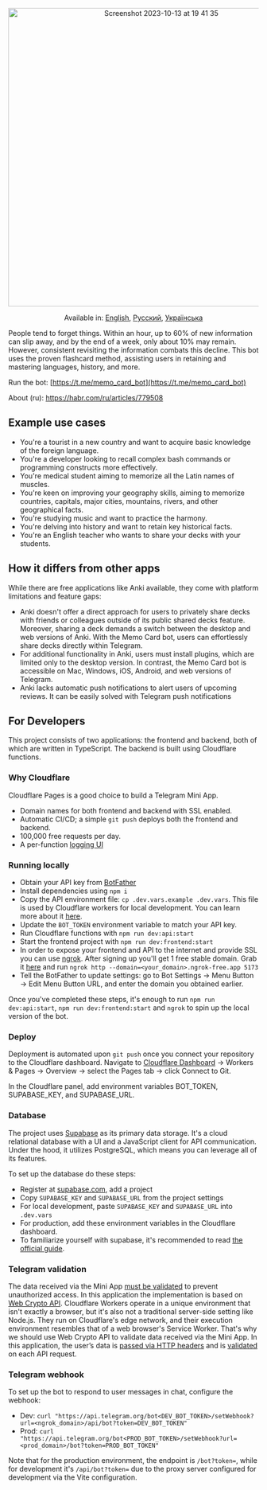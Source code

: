 <p align="center">
<img width="600" alt="Screenshot 2023-10-13 at 19 41 35" src="https://github.com/kubk/memo-card/assets/22447849/7f754776-3e57-4669-becc-410e1b285199"></p>

<p align="center">
  Available in: <a href="./README.md">English</a>, <a href="./README.ru.md">Русский</a>, <a href="./README.ua.md">Українська</a>
</p>

People tend to forget things. Within an hour, up to 60% of new information can slip away, and by the end of a week, only about 10% may remain. However, consistent revisiting the information combats this decline. This bot uses the proven flashcard method, assisting users in retaining and mastering languages, history, and more.

Run the bot: [https://t.me/memo_card_bot](https://t.me/memo_card_bot)

About (ru): https://habr.com/ru/articles/779508 

## Example use cases
- You're a tourist in a new country and want to acquire basic knowledge of the foreign language. 
- You're a developer looking to recall complex bash commands or programming constructs more effectively.
- You're medical student aiming to memorize all the Latin names of muscles.
- You're keen on improving your geography skills, aiming to memorize countries, capitals, major cities, mountains, rivers, and other geographical facts.
- You're studying music and want to practice the harmony.
- You're delving into history and want to retain key historical facts.
- You're an English teacher who wants to share your decks with your students.

## How it differs from other apps

While there are free applications like Anki available, they come with platform limitations and feature gaps:
- Anki doesn't offer a direct approach for users to privately share decks with friends or colleagues outside of its public shared decks feature. Moreover, sharing a deck demands a switch between the desktop and web versions of Anki. With the Memo Card bot, users can effortlessly share decks directly within Telegram.
- For additional functionality in Anki, users must install plugins, which are limited only to the desktop version. In contrast, the Memo Card bot is accessible on Mac, Windows, iOS, Android, and web versions of Telegram.
- Anki lacks automatic push notifications to alert users of upcoming reviews. It can be easily solved with Telegram push notifications

## For Developers

This project consists of two applications: the frontend and backend, both of which are written in TypeScript. The backend is built using Cloudflare functions.

### Why Cloudflare

Cloudflare Pages is a good choice to build a Telegram Mini App.
- Domain names for both frontend and backend with SSL enabled.
- Automatic CI/CD; a simple `git push` deploys both the frontend and backend.
- 100,000 free requests per day.
- A per-function [logging UI](https://developers.cloudflare.com/pages/platform/functions/debugging-and-logging/)

### Running locally
- Obtain your API key from [BotFather](https://core.telegram.org/bots/tutorial)
- Install dependencies using `npm i`
- Copy the API environment file: `cp .dev.vars.example .dev.vars`. This file is used by Cloudflare workers for local development. You can learn more about it [here](https://developers.cloudflare.com/workers/configuration/environment-variables/).
- Update the `BOT_TOKEN` environment variable to match your API key.
- Run Cloudflare functions with `npm run dev:api:start`
- Start the frontend project with `npm run dev:frontend:start`
- In order to expose your frontend and API to the internet and provide SSL you can use [ngrok](https://ngrok.com). After signing up you'll get 1 free stable domain. Grab it [here](https://dashboard.ngrok.com/cloud-edge/domains) and run `ngrok http --domain=<your_domain>.ngrok-free.app 5173`   
- Tell the BotFather to update settings: go to Bot Settings -> Menu Button -> Edit Menu Button URL, and enter the domain you obtained earlier.

Once you've completed these steps, it's enough to run `npm run dev:api:start`, `npm run dev:frontend:start` and `ngrok` to spin up the local version of the bot.

### Deploy
Deployment is automated upon `git push` once you connect your repository to the Cloudflare dashboard. Navigate to [Cloudflare Dashboard](https://dash.cloudflare.com/) -> Workers & Pages -> Overview -> select the Pages tab -> click Connect to Git.

In the Cloudflare panel, add environment variables BOT_TOKEN, SUPABASE_KEY, and SUPABASE_URL.

### Database
The project uses [Supabase](https://supabase.com/) as its primary data storage. It's a cloud relational database with a UI and a JavaScript client for API communication. Under the hood, it utilizes PostgreSQL, which means you can leverage all of its features.

To set up the database do these steps:

- Register at [supabase.com](https://supabase.com/dashboard/projects), add a project
- Copy `SUPABASE_KEY` and `SUPABASE_URL` from the project settings
- For local development, paste `SUPABASE_KEY` and `SUPABASE_URL` into `.dev.vars`
- For production, add these environment variables in the Cloudflare dashboard.
- To familiarize yourself with supabase, it's recommended to read [the official guide](https://supabase.com/docs/guides/database/overview).

### Telegram validation

The data received via the Mini App [must be validated](https://core.telegram.org/bots/webapps#testing-mini-apps) to prevent unauthorized access.
In this application the implementation is based on [Web Crypto API](https://developers.cloudflare.com/workers/runtime-apis/web-crypto/). Cloudflare Workers operate in a unique environment that isn't exactly a browser, but it's also not a traditional server-side setting like Node.js. They run on Cloudflare's edge network, and their execution environment resembles that of a web browser's Service Worker. That's why we should use Web Crypto API to validate data received via the Mini App. In this application, the user’s data is [passed via HTTP headers](https://github.com/kubk/memo-card/blob/main/src/lib/request/request.ts#L17) and is [validated](https://github.com/kubk/memo-card/blob/main/functions/lib/telegram/validate-telegram-request.ts#L26) on each API request.

### Telegram webhook

To set up the bot to respond to user messages in chat, configure the webhook:

- Dev: `curl "https://api.telegram.org/bot<DEV_BOT_TOKEN>/setWebhook?url=<ngrok_domain>/api/bot?token=DEV_BOT_TOKEN"`
- Prod: `curl "https://api.telegram.org/bot<PROD_BOT_TOKEN>/setWebhook?url=<prod_domain>/bot?token=PROD_BOT_TOKEN"`
 
Note that for the production environment, the endpoint is `/bot?token=`, while for development it's `/api/bot?token=` due to the proxy server configured for development via the Vite configuration.
